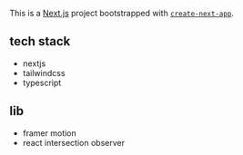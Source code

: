 This is a [Next.js](https://nextjs.org/) project bootstrapped with [`create-next-app`](https://github.com/vercel/next.js/tree/canary/packages/create-next-app).

## tech stack
- nextjs
- tailwindcss
- typescript

## lib
- framer motion
- react intersection observer